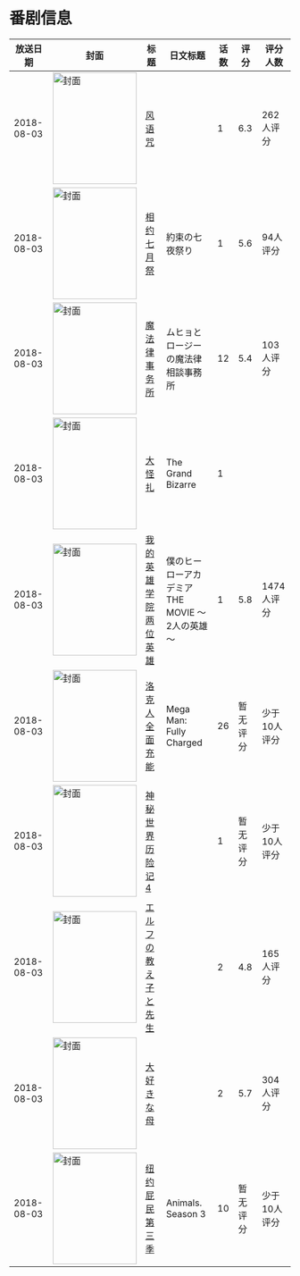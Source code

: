 # 番剧信息

|放送日期|封面|标题|日文标题|话数|评分|评分人数|
|---|---|---|---|---|---|---|
|2018-08-03|<img src="https://lain.bgm.tv/pic/cover/c/b1/4d/253986_o0Q0G.jpg" alt="封面" style="width:150px;height:200px;object-fit:cover;">|[风语咒](https://bangumi.tv/subject/253986)||1|6.3|262人评分|
|2018-08-03|<img src="https://lain.bgm.tv/pic/cover/c/f2/19/248990_ufm3A.jpg" alt="封面" style="width:150px;height:200px;object-fit:cover;">|[相约七月祭](https://bangumi.tv/subject/248990)|約束の七夜祭り|1|5.6|94人评分|
|2018-08-03|<img src="https://lain.bgm.tv/pic/cover/c/5c/b3/240428_41t1I.jpg" alt="封面" style="width:150px;height:200px;object-fit:cover;">|[魔法律事务所](https://bangumi.tv/subject/240428)|ムヒョとロージーの魔法律相談事務所|12|5.4|103人评分|
|2018-08-03|<img src="https://lain.bgm.tv/pic/cover/c/24/26/486353_058gH.jpg" alt="封面" style="width:150px;height:200px;object-fit:cover;">|[大怪扎](https://bangumi.tv/subject/486353)|The Grand Bizarre|1|||
|2018-08-03|<img src="https://lain.bgm.tv/pic/cover/c/ba/ac/231647_tejJJ.jpg" alt="封面" style="width:150px;height:200px;object-fit:cover;">|[我的英雄学院 两位英雄](https://bangumi.tv/subject/231647)|僕のヒーローアカデミア THE MOVIE ～2人の英雄～|1|5.8|1474人评分|
|2018-08-03|<img src="https://lain.bgm.tv/pic/cover/c/56/b7/136047_8BzfS.jpg" alt="封面" style="width:150px;height:200px;object-fit:cover;">|[洛克人 全面充能](https://bangumi.tv/subject/136047)|Mega Man: Fully Charged|26|暂无评分|少于10人评分|
|2018-08-03|<img src="https://lain.bgm.tv/pic/cover/c/a5/fa/258103_1qqpR.jpg" alt="封面" style="width:150px;height:200px;object-fit:cover;">|[神秘世界历险记4](https://bangumi.tv/subject/258103)||1|暂无评分|少于10人评分|
|2018-08-03|<img src="https://bangumi.tv/img/no_icon_subject.png" alt="封面" style="width:150px;height:200px;object-fit:cover;">|[エルフの教え子と先生](https://bangumi.tv/subject/256230)||2|4.8|165人评分|
|2018-08-03|<img src="https://bangumi.tv/img/no_icon_subject.png" alt="封面" style="width:150px;height:200px;object-fit:cover;">|[大好きな母](https://bangumi.tv/subject/256233)||2|5.7|304人评分|
|2018-08-03|<img src="https://lain.bgm.tv/pic/cover/c/26/dc/259605_93178.jpg" alt="封面" style="width:150px;height:200px;object-fit:cover;">|[纽约屁民 第三季](https://bangumi.tv/subject/259605)|Animals. Season 3|10|暂无评分|少于10人评分|
